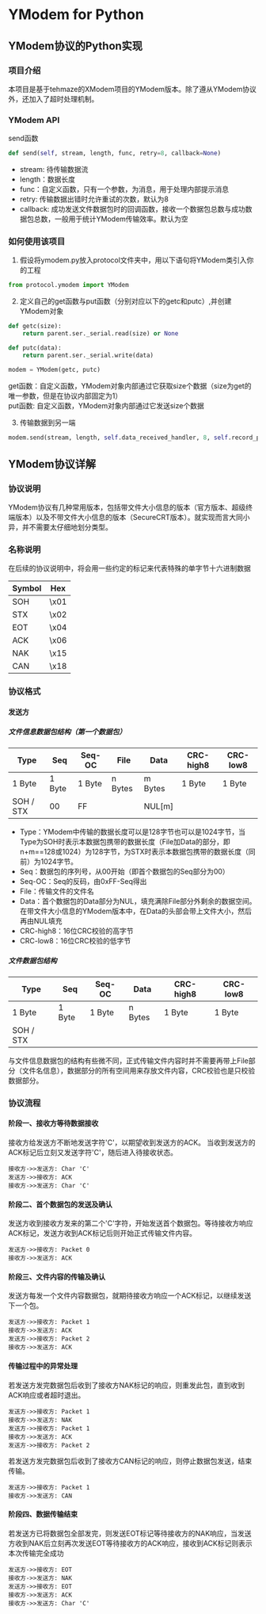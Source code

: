 # YModem for Python

## YModem协议的Python实现

### 项目介绍
本项目是基于tehmaze的XModem项目的YModem版本。除了遵从YModem协议外，还加入了超时处理机制。

### YModem API

send函数
```python
def send(self, stream, length, func, retry=8, callback=None)
```
- stream: 待传输数据流
- length：数据长度
- func：自定义函数，只有一个参数，为消息，用于处理内部提示消息
- retry: 传输数据出错时允许重试的次数，默认为8
- callback: 成功发送文件数据包时的回调函数，接收一个数据包总数与成功数据包总数，一般用于统计YModem传输效率。默认为空

### 如何使用该项目
1. 假设将ymodem.py放入protocol文件夹中，用以下语句将YModem类引入你的工程
```python
from protocol.ymodem import YModem
```

2. 定义自己的get函数与put函数（分别对应以下的getc和putc）,并创建YModem对象
```python
def getc(size):
    return parent.ser._serial.read(size) or None

def putc(data):
    return parent.ser._serial.write(data)

modem = YModem(getc, putc)
```
get函数：自定义函数，YModem对象内部通过它获取size个数据（size为get的唯一参数，但是在协议内部固定为1） \
put函数: 自定义函数，YModem对象内部通过它发送size个数据

3. 传输数据到另一端
```python
modem.send(stream, length, self.data_received_handler, 8, self.record_progress)
```

## YModem协议详解

### 协议说明
YModem协议有几种常用版本，包括带文件大小信息的版本（官方版本、超级终端版本）以及不带文件大小信息的版本（SecureCRT版本）。就实现而言大同小异，并不需要太仔细地划分类型。

### 名称说明
在后续的协议说明中，将会用一些约定的标记来代表特殊的单字节十六进制数据

Symbol | Hex
---|---
SOH | \x01 
STX | \x02 
EOT | \x04 
ACK | \x06 
NAK | \x15 
CAN | \x18 

### 协议格式
#### 发送方
##### 文件信息数据包结构（第一个数据包）
Type | Seq | Seq-OC | File | Data | CRC-high8 | CRC-low8
---|---|---|---|---|---|---
1 Byte | 1 Byte | 1 Byte | n Bytes | m Bytes | 1 Byte | 1 Byte 
SOH / STX | 00 | FF | | NUL\[m\] | | 

- Type：YModem中传输的数据长度可以是128字节也可以是1024字节，当Type为SOH时表示本数据包携带的数据长度（File加Data的部分，即n+m==128或1024）为128字节，为STX时表示本数据包携带的数据长度（同前）为1024字节。
- Seq：数据包的序列号，从00开始（即首个数据包的Seq部分为00）
- Seq-OC：Seq的反码，由0xFF-Seq得出
- File：传输文件的文件名
- Data：首个数据包的Data部分为NUL，填充满除File部分外剩余的数据空间。在带文件大小信息的YModem版本中，在Data的头部会带上文件大小，然后再由NUL填充
- CRC-high8：16位CRC校验的高字节
- CRC-low8：16位CRC校验的低字节

##### 文件数据包结构
Type | Seq | Seq-OC | Data | CRC-high8 | CRC-low8
---|---|---|---|---|---
1 Byte | 1 Byte | 1 Byte | n Bytes | 1 Byte | 1 Byte 
SOH / STX |  |  | | | 

与文件信息数据包的结构有些微不同，正式传输文件内容时并不需要再带上File部分（文件名信息），数据部分的所有空间用来存放文件内容，CRC校验也是只校验数据部分。

### 协议流程
#### 阶段一、接收方等待数据接收
接收方给发送方不断地发送字符'C'，以期望收到发送方的ACK。
当收到发送方的ACK标记后立刻又发送字符'C'，随后进入待接收状态。
```
接收方->>发送方: Char 'C'
发送方->>接收方: ACK
接收方->>发送方: Char 'C'
```
#### 阶段二、首个数据包的发送及确认
发送方收到接收方发来的第二个'C'字符，开始发送首个数据包。等待接收方响应ACK标记，发送方收到ACK标记后则开始正式传输文件内容。
```
发送方->>接收方: Packet 0
接收方->>发送方: ACK
```

#### 阶段三、文件内容的传输及确认
发送方每发一个文件内容数据包，就期待接收方响应一个ACK标记，以继续发送下一个包。
```
发送方->>接收方: Packet 1
接收方->>发送方: ACK
发送方->>接收方: Packet 2
接收方->>发送方: ACK
```

#### 传输过程中的异常处理
若发送方发完数据包后收到了接收方NAK标记的响应，则重发此包，直到收到ACK响应或者超时退出。
```
发送方->>接收方: Packet 1
接收方->>发送方: NAK
发送方->>接收方: Packet 1
接收方->>发送方: ACK
发送方->>接收方: Packet 2
```
若发送方发完数据包后收到了接收方CAN标记的响应，则停止数据包发送，结束传输。
```
发送方->>接收方: Packet 1
接收方->>发送方: CAN
```

#### 阶段四、数据传输结束
若发送方已将数据包全部发完，则发送EOT标记等待接收方的NAK响应，当发送方收到NAK后立刻再次发送EOT等待接收方的ACK响应，接收到ACK标记则表示本次传输完全成功
```
发送方->>接收方: EOT
接收方->>发送方: NAK
发送方->>接收方: EOT
接收方->>发送方: ACK
接收方->>发送方: Char 'C'
```